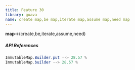 ```yaml
---
title: Feature 30
library: guava
name: create map,be map,iterate map,assume map,need map
---
```


**map**->(create,be,iterate,assume,need)

##### API References

```java
ImmutableMap.Builder.put --> 28.57 %
ImmutableMap.builder --> 28.57 %
```
